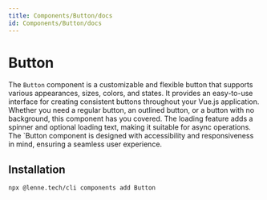 ```yaml
---
title: Components/Button/docs
id: Components/Button/docs
---
```


# Button

The `Button` component is a customizable and flexible button that supports various appearances, sizes, colors, and states. It provides an easy-to-use interface for creating consistent buttons throughout your Vue.js application. Whether you need a regular button, an outlined button, or a button with no background, this component has you covered. The loading feature adds a spinner and optional loading text, making it suitable for async operations. The `Button component is designed with accessibility and responsiveness in mind, ensuring a seamless user experience.

## Installation

```bash
npx @lenne.tech/cli components add Button
```
